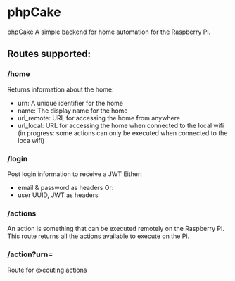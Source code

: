 # phpCake

phpCake A simple backend for home automation for the Raspberry Pi.

## Routes supported:

### /home
Returns information about the home:
- urn: A unique identifier for the home
- name: The display name for the home
- url_remote: URL for accessing the home from anywhere
- url_local: URL for accessing the home when connected to the local wifi (in progress: some actions can only be executed when connected to the loca wifi)

### /login
Post login information to receive a JWT
Either:
- email & password as headers
Or:
- user UUID, JWT as headers

### /actions
An action is something that can be executed remotely on the Raspberry Pi. This route returns all the actions available to execute on the Pi.

### /action?urn=
Route for executing actions
